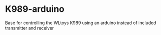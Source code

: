 # K989-arduino
Base for controlling the WLtoys K989 using an arduino instead of included transmitter and receiver
